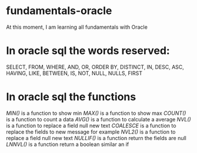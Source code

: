 # fundamentals-oracle
At this moment, I am learning all fundamentals with Oracle

# In oracle sql the words reserved:
SELECT, FROM, WHERE, AND, OR, ORDER BY, DISTINCT, IN, DESC, ASC, 
HAVING, LIKE, BETWEEN, IS, NOT, NULL, NULLS, FIRST  

# In oracle sql the functions 
_MIN()_     is a function to show min
_MAX()_     is a function to show max
_COUNT()_   is a function to count a data
_AVG()_     is a function to calculate a average
_NVL()_     is a function to replace a field null new text
_COALESCE_  is a function to replace the fields to new message for example
_NVL2()_    is a function to replace a field null new text
_NULLIF()_  is a function return the fields are null
_LNNVL()_   is a function return a boolean similar an if